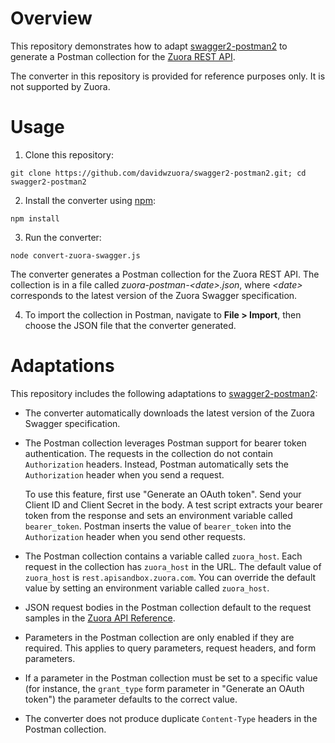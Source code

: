 # Overview

This repository demonstrates how to adapt [swagger2-postman2](https://github.com/postmanlabs/swagger2-postman2) to generate a Postman collection for the [Zuora REST API](https://www.zuora.com/developer/api-reference/).

The converter in this repository is provided for reference purposes only. It is not supported by Zuora.

# Usage

1. Clone this repository:

  ```
  git clone https://github.com/davidwzuora/swagger2-postman2.git; cd swagger2-postman2
  ```

2. Install the converter using [npm](https://www.npmjs.com/):

  ```
  npm install
  ```

3. Run the converter:

  ```
  node convert-zuora-swagger.js
  ```

  The converter generates a Postman collection for the Zuora REST API. The collection is in a file called *zuora-postman-\<date>.json*, where *\<date>* corresponds to the latest version of the Zuora Swagger specification.

4. To import the collection in Postman, navigate to **File > Import**, then choose the JSON file that the converter generated.

# Adaptations

This repository includes the following adaptations to [swagger2-postman2](https://github.com/postmanlabs/swagger2-postman2):

* The converter automatically downloads the latest version of the Zuora Swagger specification.

* The Postman collection leverages Postman support for bearer token authentication. The requests in the collection do not contain `Authorization` headers. Instead, Postman automatically sets the `Authorization` header when you send a request.

  To use this feature, first use "Generate an OAuth token". Send your Client ID and Client Secret in the body. A test script extracts your bearer token from the response and sets an environment variable called `bearer_token`. Postman inserts the value of `bearer_token` into the `Authorization` header when you send other requests.

* The Postman collection contains a variable called `zuora_host`. Each request in the collection has `zuora_host` in the URL. The default value of `zuora_host` is `rest.apisandbox.zuora.com`. You can override the default value by setting an environment variable called `zuora_host`.

* JSON request bodies in the Postman collection default to the request samples in the [Zuora API Reference](https://www.zuora.com/developer/api-reference/).

* Parameters in the Postman collection are only enabled if they are required. This applies to query parameters, request headers, and form parameters.

* If a parameter in the Postman collection must be set to a specific value (for instance, the `grant_type` form parameter in "Generate an OAuth token") the parameter defaults to the correct value.

* The converter does not produce duplicate `Content-Type` headers in the Postman collection.
